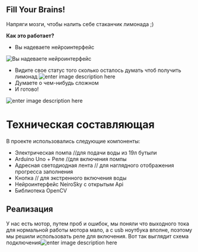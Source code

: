 ## Fill Your Brains!
Напряги мозги, чтобы налить себе стаканчик лимонада ;)

**Как это работает?**

- Вы надеваете нейроинтерфейс

![Вы надеваете нейроинтерфейс](https://github.com/stovv/-Fill-You-Brains/blob/master/imgs/neiro.png?raw=true)
- Видите свое статус того сколько осталось думать чтоб получить лимонад
![enter image description here](https://github.com/stovv/-Fill-You-Brains/blob/master/imgs/face.png?raw=true)
- Думаете о чем-нибудь сложном
- И готово!

![enter image description here](https://github.com/stovv/-Fill-You-Brains/blob/master/imgs/1.png?raw=true)
# Техническая составляющая
В проекте использовались следующие компоненты:
- Электрическая помпа //для подачи воды из 19л бутыли
- Arduino Uno + Реле //для включения помпы
- Адресная светодиодная лента // для наглядного отображения прогресса заполнения 
- Кнопка // для экстренного включения воды
- Нейроинтерфейс NeiroSky с открытым Api 
- Библиотека OpenCV
## Реализация
У нас есть мотор, путем проб и ошибок, мы поняли что выходного тока для нормальной работы мотора мало, а с usb ноутбука вполне, поэтому мы решили использовать реле для включения. Вот так выглядит схема подключения![enter image description here](https://github.com/stovv/-Fill-You-Brains/blob/master/imgs/scheme.png?raw=true)
